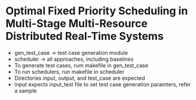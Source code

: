 # Optimal Fixed Priority Scheduling in Multi-Stage Multi-Resource Distributed Real-Time Systems

- gen_test_case -> test case generation module
- scheduler -> all approaches, including baselines
- To generate test cases, rum makefile in gen_test_case
- To run schedulers, run makefile in scheduler
- Directories input, output, and test_case are expected
- input expects input_test file to set test case generation paramters, refer a sample
